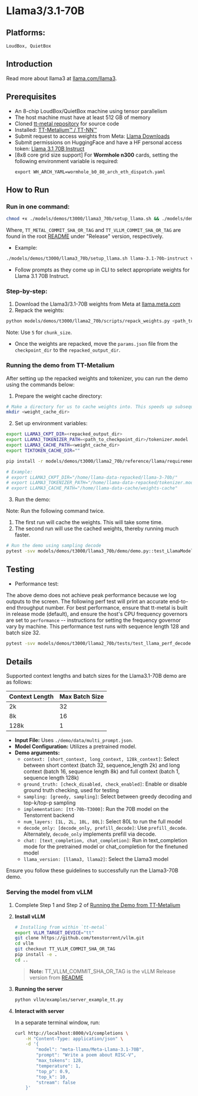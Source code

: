 # Llama3/3.1-70B

## Platforms:
    LoudBox, QuietBox

## Introduction
Read more about llama3 at [llama.com/llama3](https://www.llama.com/models/llama-3/).

## Prerequisites
- An 8-chip LoudBox/QuietBox machine using tensor parallelism
- The host machine must have at least 512 GB of memory
- Cloned [tt-metal repository](https://github.com/tenstorrent/tt-metal) for source code
- Installed: [TT-Metalium™ / TT-NN™](https://github.com/tenstorrent/tt-metal/blob/main/INSTALLING.md)
- Submit request to access weights from Meta: [Llama Downloads](https://www.llama.com/llama-downloads)
- Submit permissions on HuggingFace and have a HF personal access token: [Llama 3.1 70B Instruct](https://huggingface.co/meta-llama/Llama-3.1-70B-Instruct)
- [8x8 core grid size support] For **Wormhole n300** cards, setting the following environment variable is required:
   ```
   export WH_ARCH_YAML=wormhole_b0_80_arch_eth_dispatch.yaml
   ```

## How to Run
### Run in one command:
```bash
chmod +x ./models/demos/t3000/llama3_70b/setup_llama.sh && ./models/demos/t3000/llama3_70b/setup_llama.sh <MODEL_TYPE> <TT_METAL_COMMIT_SHA_OR_TAG> <TT_VLLM_COMMIT_SHA_OR_TAG>
```

Where, `TT_METAL_COMMIT_SHA_OR_TAG` and `TT_VLLM_COMMIT_SHA_OR_TAG` are found in the root [README](/README.md#llms) under "Release" version, respectively.

- Example:
```bash
./models/demos/t3000/llama3_70b/setup_llama.sh llama-3.1-70b-instruct v0.54.0-rc2 953161188c50f10da95a88ab305e23977ebd3750
```

- Follow prompts as they come up in CLI to select appropriate weights for Llama 3.1 70B Instruct.

### Step-by-step:
1. Download the Llama3/3.1-70B weights from Meta at [llama.meta.com](https://llama.meta.com/)
2. Repack the weights:
```bash
python models/demos/t3000/llama2_70b/scripts/repack_weights.py <path_to_checkpoint_dir> <repacked_output_dir> <chunk_size>
```

Note: Use `5` for `chunk_size`.
- Once the weights are repacked, move the `params.json` file from the `checkpoint_dir` to the `repacked_output_dir`.

### Running the demo from TT-Metalium
After setting up the repacked weights and tokenizer, you can run the demo using the commands below:

1. Prepare the weight cache directory:
```bash
# Make a directory for us to cache weights into. This speeds up subsequent runs.
mkdir <weight_cache_dir>

```
2. Set up environment variables:
```bash
export LLAMA3_CKPT_DIR=<repacked_output_dir>
export LLAMA3_TOKENIZER_PATH=<path_to_checkpoint_dir>/tokenizer.model  # Path needs to include the tokenizer.model file
export LLAMA3_CACHE_PATH=<weight_cache_dir>
export TIKTOKEN_CACHE_DIR=""

pip install -r models/demos/t3000/llama2_70b/reference/llama/requirements.txt

# Example:
# export LLAMA3_CKPT_DIR="/home/llama-data-repacked/llama-3-70b/"
# export LLAMA3_TOKENIZER_PATH="/home/llama-data-repacked/tokenizer.model"
# export LLAMA3_CACHE_PATH="/home/llama-data-cache/weights-cache"
```

3. Run the demo:

Note: Run the following command twice.
1. The first run will cache the weights. This will take some time.
2. The second run will use the cached weights, thereby running much faster.

```bash
# Run the demo using sampling decode
pytest -svv models/demos/t3000/llama3_70b/demo/demo.py::test_LlamaModel_demo[wormhole_b0-True-device_params0-short_context-check_disabled-sampling-tt-70b-T3000-80L-decode_only-trace_mode_on-text_completion-llama3]
```

## Testing
- Performance test:

The above demo does not achieve peak performance because we log outputs to the screen. The following perf test will print an accurate end-to-end throughput number.
For best performance, ensure that tt-metal is built in release mode (default), and ensure the host's CPU frequency governors are set to `performance` -- instructions for setting the frequency governor vary by machine.
This performance test runs with sequence length 128 and batch size 32.

```bash
pytest -svv models/demos/t3000/llama2_70b/tests/test_llama_perf_decode.py::test_Llama_perf_host[wormhole_b0-True-device_params0-gen128-llama3]
```

## Details
Supported context lengths and batch sizes for the Llama3.1-70B demo are as follows:

| Context Length | Max Batch Size |
|----------------|----------------|
| 2k             | 32             |
| 8k             | 16             |
| 128k           | 1              |

- **Input File:** Uses `./demo/data/multi_prompt.json`.
- **Model Configuration:** Utilizes a pretrained model.
- **Demo arguments:**
  - `context: [short_context, long_context, 128k_context]`: Select between short context (batch 32, sequence_length 2k) and long context (batch 16, sequence length 8k) and full context (batch 1, sequence length 128k)
  - `ground_truth: [check_disabled, check_enabled]`: Enable or disable ground truth checking, used for testing
  - `sampling: [greedy, sampling]`: Select between greedy decoding and top-k/top-p sampling
  - `implementation: [tt-70b-T3000]`: Run the 70B model on the Tenstorrent backend
  - `num_layers: [1L, 2L, 10L, 80L]`: Select 80L to run the full model
  - `decode_only: [decode_only, prefill_decode]`: Use `prefill_decode`. Alternately, `decode_only` implements prefill via decode.
  - `chat: [text_completion, chat_completion]`: Run in text_completion mode for the pretrained model or chat_completion for the finetuned model
  - `llama_version: [llama3, llama2]`: Select the Llama3 model

Ensure you follow these guidelines to successfully run the Llama3-70B demo.

### Serving the model from vLLM
1. Complete Step 1 and Step 2 of [Running the Demo from TT-Metalium](#running-the-demo-from-tt-metalium)

2. **Install vLLM**

    ```bash
    # Installing from within `tt-metal`
    export VLLM_TARGET_DEVICE="tt"
    git clone https://github.com/tenstorrent/vllm.git
    cd vllm
    git checkout TT_VLLM_COMMIT_SHA_OR_TAG
    pip install -e .
    cd ..
    ```

    > **Note:** TT_VLLM_COMMIT_SHA_OR_TAG is the vLLM Release version from [README](/README.md#llms)

3. **Running the server**

    ```bash
    python vllm/examples/server_example_tt.py
    ```

4. **Interact with server**

    In a separate terminal window, run:

    ```bash
    curl http://localhost:8000/v1/completions \
        -H "Content-Type: application/json" \
        -d '{
            "model": "meta-llama/Meta-Llama-3.1-70B",
            "prompt": "Write a poem about RISC-V",
            "max_tokens": 128,
            "temperature": 1,
            "top_p": 0.9,
            "top_k": 10,
            "stream": false
        }'
    ```
